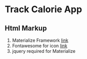 # Track Calorie App

## Html Markup

1. Materialize Framework [link](https://materializecss.com/)
2. Fontawesome for icon [link](https://fontawesome.com/)
3. jquery required for Materialize
